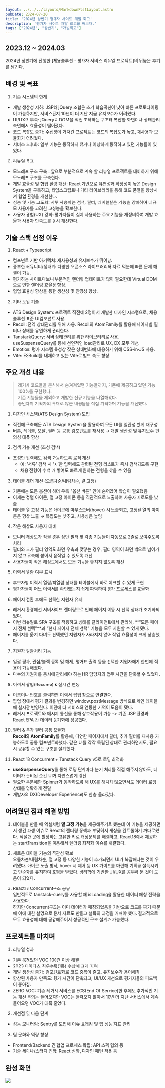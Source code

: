 ```yaml
---
layout: ../../../layouts/MarkdownPostLayout.astro
pubDate: 2024-07-20
title: '2024년 상반기 평가자 사이트 개발 회고'
description: '평가자 사이트 개발 회고를 써보자.'
tags: ["2024년", "상반기", "개발회고"]
---
```


## 2023.12 ~ 2024.03
2024년 상반기에 진행한 [채용솔루션 - 평가자 서비스 리뉴얼 프로젝트]의 뒤늦은 후기를 남긴다.

## 배경 및 목표
1. 기존 시스템의 한계

- 개발 생산성 저하: JSP와 jQuery 조합은 초기 학습곡선이 낮아 빠른 프로토타이핑이 가능하지만, 서비스된지 10년이 더 지난 지금 유지보수가 어려웠다.
- UI/UX의 부족: jQuery로 DOM을 직접 조작하는 구조라 복잡한 화면이나 상태관리 측면에서 효율성이 떨어졌다.
- 코드 복잡도 증가: 수십명이 거쳐간 프로젝트는 코드의 복잡도가 높고, 재사용과 모듈화가 어려웠다.
- 서비스 노후화: 일부 기능은 동작하지 않거나 이상하게 동작하고 있던 기능들이 있었다.

2. 리뉴얼 목표

- 모노레포 구조 구축 : 앞으로 부분적으로 계속 할 리뉴얼 프로젝트를 대비하기 위해 모노레포 구조를 구축한다.
- 개발 효율성 및 협업 환경 개선: React 기반으로 유연성과 확장성이 높은 Design System을 구축하고, 타입스크립트나 기타 라이브러리를 통해 코드 품질을 향상시켜 협업 환경을 개선한다.
- 성능 및 기능 고도화: 자주 사용하는 검색, 필터, 테이블같은 기능을 강화하여 대규모 사용자를 고려한 고성능을 확보한다.
- 사용자 경험(UX) 강화: 평가자들이 실제 사용하는 주요 기능을 재정비하여 개발 효율과 사용자 만족도를 동시 개선한다.



## 기술 스택 선정 이유

1. React + Typescript

- 컴포넌트 기반 아키텍처: 재사용성과 유지보수가 뛰어남.
- 풍부한 커뮤니티/생태계: 다양한 오픈소스 라이브러리와 자료 덕분에 빠른 문제 해결이 가능.
- 평가하는 사이트다보니 부분적인 렌더링 업데이트가 많이 필요한데 Virtual DOM으로 인한 렌더링 효율성 향상.
- 협업 효율성 향상을 통한 생산성 및 안정성 향상.

2. 기타 도입 기술

- ATS Design System: 프로젝트 직전에 2명이서 개발한 디자인 시스템으로, 채용 솔루션 표준 UI컴포넌트 사용.
- Recoil: 전역 상태관리를 위해 사용. Recoil의 AtomFamily를 활용해 페이지별 필터나 상태를 유연하게 관리한다.
- TanstackQuery: 서버 상태관리를 위한 라이브러리로 사용. useSuspenseQuery를 통해 선언적인 load관리로 UX, DX 모두 개선.
- Emotion: 평가 시스템 특성상 잦은 상태변화에 대응하기 위해 CSS-in-JS 사용.
- Vite: ESBuild를 내재하고 있는 Vite로 빌드 속도 향상.



## 주요 개선 내용

> 레거시 코드들을 분석해서 숨겨져있던 기능들까지, 기존에 제공하고 있던 기능 100%를 구현했다.  
> 기존 기능들을 제외하고 개발한 신규 기능을 나열해봤다.  
> 중반까지 기획자의 부재로 많은 내용들을 직접 기획하며 기능을 개선했다.

1. 디자인 시스템(ATS Design System) 도입
- 직전에 구축해둔 ATS Design System을 활용하여 모든 UI를 일관성 있게 재구성
- 버튼, 테이블, 모달, 필터 등 공통 컴포넌트를 재사용 → 개발 생산성 및 유지보수 편의성 대폭 향상

2. 검색 기능 개선 (초성 검색)
- 초성만 입력해도 검색 가능하도록 로직 개선
    - 예: '서류' 검색 시 ‘ㅅ’만 입력해도 관련된 전형 리스트가 즉시 검색되도록 구현
    - 채용 전형이 수백 개 쌓여도 빠르게 원하는 전형을 찾을 수 있음

3. 테이블 헤더 개선 (오름차순/내림차순, 열 고정)
- 기존에는 모든 옵션이 헤더 우측 "옵션 버튼" 안에 숨어있어 학습이 필요했음
- 이제는 정렬 아이콘, 열 고정 아이콘 등을 직관적으로 노출하여 사용자 피로도를 낮춤
- 테이블 열 고정 기능은 아이콘에 마우스오버(hover) 시 노출되고, 고정된 열의 아이콘은 항상 노출 → 복잡도는 낮추고, 사용성은 높임

4. 작은 해상도 사용자 대비
- 모니터 해상도가 작을 경우 상단 필터 및 각종 기능들이 자동으로 2줄로 보여주도록 처리
- 필터와 추가 필터 영역도 화면 우측과 맞닿는 경우, 필터 영역이 화면 밖으로 넘어가지 않고 우측에 붙어서 움직일 수 있도록 개선
- 사용자들이 작은 해상도에서도 모든 기능을 놓치지 않도록 개선

5. 이력서 열람 여부 표시
- 후보자별 이력서 열람/미열람 상태를 테이블에서 바로 체크할 수 있게 구현
- 평가자들이 어느 이력서를 확인했는지 쉽게 파악하여 평가 프로세스를 효율화

6. 페이지 전환 후에도 선택한 지원자 유지
- 레거시 환경에선 서버사이드 렌더링으로 인해 페이지 이동 시 선택 상태가 초기화되었다.
- 이번 리뉴얼로 SPA 구조를 적용하고 상태를 클라이언트에서 관리해, **“모든 페이지 전체 선택”**과 “현재 페이지 전체 선택” 기능을 모두 지원할 수 있게 됐다.
- 페이지를 옮겨 다녀도 선택했던 지원자가 사라지지 않아 작업 효율성이 크게 상승했다.

7. 지원자 일괄처리 기능
- 일괄 평가, 관심/블랙 등록 및 해제, 평가표 출력 등을 선택한 지원자에게 한번에 적용이 가능해졌다.
- 다수의 지원자를 동시에 관리해야 하는 HR 담당자의 업무 시간을 단축할 수 있었다.

8. 이력서 팝업(Resume) & 실시간 연동
- 이름이나 번호를 클릭하면 이력서 팝업 창으로 연결한다.
- 팝업 창에서 평가 결과를 변경하면 window.postMessage 방식으로 메인 테이블에 실시간 반영한다. 이전에 타 서비스와 연동한 기억이 도움이 됐다.
- 레거시 프로젝트와 메시지 통신을 통해 상호작용이 가능 -> 기존 JSP 환경과 React SPA 간 데이터 동기화에 성공했다.

10. 필터 & 추가 필터 공통 모듈화  
**Recoil의 AtomFamily**를 활용해, 다양한 페이지에서 필터, 추가 필터를 재사용 가능하도록 공통 컴포넌트화했다.
같은 UI를 각각 독립된 상태로 관리하면서도, 필요 시 공유할 수 있는 구조를 설계했다.

11. React 18 Concurrent + Tanstack Query v5로 로딩 최적화  
- **useSuspenseQuery**를 통해 로딩 단계마다 분기 처리를 직접 해주지 않아도, 데이터가 준비된 순간 UI가 자연스럽게 갱신
- 필요한 부분에만 Spinner가 동작하도록 해 UX를 해치지 않으면서도 데이터 로딩 상태를 명확하게 전달
- 개발자의 DX(Developer Experience)도 한층 올라갔다.


## 어려웠던 점과 해결 방법
1. 테이블을 만들 때 엑셀처럼 **열 고정 기능**을 제공해주기로 했는데 이 기능을 제공하면서 생긴 파생 이슈로 React의 렌더링 정책과 부딪혀서 캐싱을 컨트롤하기 까다로웠다. 적절한 곳에 할당하는 고유한 키로 캐싱문제를 해결하고, React18에서 제공하는 startTransition을 이용해서 렌더링 최적화 이슈를 해결했다.

2. 새로운 테이블 기능의 직관성 확보  
오름차순/내림차순, 열 고정 등 다양한 기능이 추가되면서 UI가 복잡해지는 것이 우려됐다.
아이콘 노출 방식, hover 시 제어 등 UX 가이드를 마련해 기획을 설득시키고 단순화를 유지하여 호평을 받았다.
심리학에 기반한 UI/UX를 공부해 둔 것이 도움이 되었다.

3. React18 Concurrent구조 공유  
일반적으로 tanstack-query를 사용할 때 isLoading을 활용한 데이터 패칭 전략을 사용한다.  
하지만 Concurrent구조는 이미 데이터가 패칭되었음을 기반으로 코드를 짜기 때문에 이에 대한 설명으로 문서 자료도 만들고 설득의 과정을 거쳐야 했다.
결과적으로 모두 효용성에 대해 공감해주어서 성공적인 구조 설계가 가능했다.



## 프로젝트를 마치며

1. 리뉴얼 성과
- 기존 묵혀있던 VOC 100건 이상 해결
- 2023 마이다스 최우수팀(1등) 수상에 크게 기여
- 개발 생산성 증가: 컴포넌트화로 코드 중복이 줄고, 유지보수가 용이해짐
- 향상된 사용자 만족도: 평가 시간이 단축되고, UI/UX 개선으로 평가자들의 피드백이 좋아짐.
- ZERO VOC: 기존 레거시 서비스를 EOS(End Of Service)한 후에도 추가적인 기능 개선 문의는 들어오지만 VOC는 들어오지 않아서 10년 더 지난 서비스에서 계속 들어오던 VOC가 대폭 줄었다.

2. 개선점 및 다음 단계
- 성능 모니터링: Sentry를 도입해 이슈 트래킹 및 앱 성능 지표 관리

3. 팀 문화와 역량 향상

- Frontend/Backend 간 협업 프로세스 확립: API 스펙 협의 등
- 기술 세미나/스터디 진행: React 심화, 디자인 패턴 적용 등

## 완성 화면
![](../images/평가자%20서비스.webp)